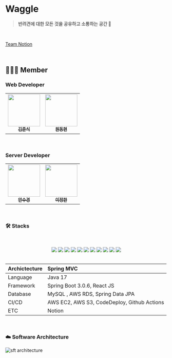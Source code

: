 # Waggle
> **반려견에 대한 모든 것을 공유하고 소통하는 공간 🐾** 

<br>

[Team Notion](https://enchanted-list-750.notion.site/Waggle-0692c520c3f44a76be82aa300c98a75e?pvs=4)

<br>

## 🧑🏻‍💻 Member

### Web Developer
<table>
  <tr>
     <td align="center"><a href="https://github.com/sikkzz"><img src="https://github.com/sikkzz.png" width="100px;" alt=""/><br/><sub><b>김준식</b></sub></a><br/></td>
     <td align="center"><a href="https://github.com/Hellol77"><img src="https://github.com/Hellol77.png" width="100px;" alt=""/><br/><sub><b>원동현</b></sub></a><br/></td> 
  </tr>
</table>
<br>


### Server Developer
<table>
  <tr>
     <td align="center"><a href="https://github.com/ahnsugyeong"><img src="https://github.com/ahnsugyeong.png" width="100px;" alt=""/><br/><sub><b>안수경</b></sub></a><br/></td>
     <td align="center"><a href="https://github.com/Han-Jeong"><img src="https://github.com/Han-Jeong.png" width="100px;" alt=""/><br/><sub><b>이정한</b></sub></a><br/></td>
  </tr>
</table>
<br>

### 🛠️ Stacks
<br>
<br>
<div align=center>
  <img src="https://img.shields.io/badge/java-007396?style=for-the-badge&logo=java&logoColor=white"> 
  <img src="https://img.shields.io/badge/springboot-6DB33F?style=for-the-badge&logo=springboot&logoColor=white">
  <img src="https://img.shields.io/badge/springsecurilty-6DB33F?style=for-the-badge&logo=springsecurity&logoColor=white">
  <img src="https://img.shields.io/badge/mysql-4479A1?style=for-the-badge&logo=mysql&logoColor=white"> 
  
  <img src="https://img.shields.io/badge/amazonaws-232F3E?style=for-the-badge&logo=amazonaws&logoColor=white">

  <img src="https://img.shields.io/badge/html5-E34F26?style=for-the-badge&logo=html5&logoColor=white">
  <img src="https://img.shields.io/badge/css-1572B6?style=for-the-badge&logo=css3&logoColor=white">
  <img src="https://img.shields.io/badge/javascript-F7DF1E?style=for-the-badge&logo=javascript&logoColor=black">
  <img src="https://img.shields.io/badge/react-61DAFB?style=for-the-badge&logo=react&logoColor=black">
  
  <img src="https://img.shields.io/badge/git-F05032?style=for-the-badge&logo=git&logoColor=white">
  <img src="https://img.shields.io/badge/github-181717?style=for-the-badge&logo=github&logoColor=white">
</div>
<br>

| Archictecture | Spring MVC                                                |
|:--------------|:----------------------------------------------------------|
| Language      | Java 17                                                   |
| Framework     | Spring Boot 3.0.6, React JS                               |
| Database      | MySQL , AWS RDS, Spring Data JPA                          |
| CI/CD         | AWS EC2, AWS S3, CodeDeploy, Github Actions               |
| ETC           | Notion                                                    |

<br>

### ☁️ Software Architecture

![sft architecture](https://github.com/suddiyo/Waggle/assets/69452755/c3e03d65-48f4-4984-bc3e-64ffc30bc900)
